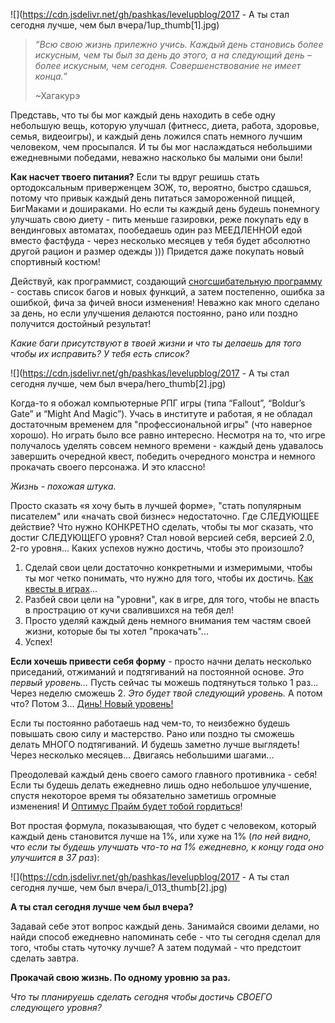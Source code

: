 <!--
Title: А ты стал сегодня лучше, чем был вчера?
PostId: 4572196216382636245
Published: true
-->

![](https://cdn.jsdelivr.net/gh/pashkas/levelupblog/2017 - А ты стал сегодня лучше, чем был вчера/1up_thumb[1].jpg)

> *“Всю свою жизнь прилежно учись. Каждый день становись более искусным, чем ты был за день до этого, а на следующий день – более искусным, чем сегодня. Совершенствование не имеет конца.”*
>
> ~Хагакурэ

<!--more-->

Представь, что ты бы мог каждый день находить в себе одну небольшую вещь, которую улучшал (фитнесс, диета, работа, здоровье, семья, видеоигры), и каждый день ложился спать немного лучшим человеком, чем просыпался. И ты бы мог наслаждаться небольшими ежедневными победами, неважно насколько бы малыми они были!

**Как насчет твоего питания?** Если ты вдруг решишь стать ортодоксальным приверженцем ЗОЖ, то, вероятно, быстро сдашься, потому что привык каждый день питаться замороженной пиццей, БигМаками и дошираками. Но если ты каждый день будешь понемногу улучшать свою диету - пить меньше газировки, реже покупать еду в вендинговых автоматах, пообедаешь один раз МЕЕДЛЕННОЙ едой вместо фастфуда - через несколько месяцев у тебя будет абсолютно другой рацион и размер одежды ))) Придется даже покупать новый спортивный костюм!

Действуй, как программист, создающий [сногсшибательную программу](https://nerdistway.blogspot.com/2013/07/mylife-rpg-organizer.html) - составь список багов и новых функций, а затем постепенно, ошибка за ошибкой, фича за фичей вноси изменения! Неважно как много сделано за день, но если улучшения делаются постоянно, рано или поздно получится достойный результат!

*Какие баги присутствуют в твоей жизни и что ты делаешь для того чтобы их исправить? У тебя есть список?*

![](https://cdn.jsdelivr.net/gh/pashkas/levelupblog/2017 - А ты стал сегодня лучше, чем был вчера/hero_thumb[2].jpg)

Когда-то я обожал компьютерные РПГ игры (типа “Fallout”, “Boldur’s Gate” и “Might And Magic”). Учась в институте и работая, я не обладал достаточным временем для "профессиональной игры" (что наверное хорошо). Но играть было все равно интересно. Несмотря на то, что игре получалось уделять совсем немного времени - каждый день удавалось завершить очередной квест, победить очередного монстра и немного прокачать своего персонажа. И это классно!

*Жизнь - похожая штука.*

Просто сказать «я хочу быть в лучшей форме», "стать популярным писателем" или «начать свой бизнес» недостаточно. Где СЛЕДУЮЩЕЕ действие? Что нужно КОНКРЕТНО сделать, чтобы ты мог сказать, что достиг СЛЕДУЮЩЕГО уровня? Стал новой версией себя, версией 2.0, 2-го уровня... Каких успехов нужно достичь, чтобы это произошло?

1.  Сделай свои цели достаточно конкретными и измеримыми, чтобы ты мог четко понимать, что нужно для того, чтобы их достичь. [Как квесты в играх](https://nerdistway.blogspot.com/2013/08/blog-post.html)...
2.  Разбей свои цели на "уровни", как в игре, для того, чтобы не впасть в прострацию от кучи свалившихся на тебя дел!
3.  Просто уделяй каждый день немного внимания тем частям своей жизни, которые бы ты хотел "прокачать"...
4.  Успех!

**Если хочешь привести себя форму** - просто начни делать несколько приседаний, отжиманий и подтягиваний на постоянной основе. *Это первый уровень...* Пусть сейчас ты можешь подтянуться только 1 раз... Через неделю сможешь 2. *Это будет твой следующий уровень.* А потом что? Потом 3... [Динь! Новый уровень!](https://nerdistway.blogspot.com/2013/08/blog-post_5490.html)

Если ты постоянно работаешь над чем-то, то неизбежно будешь повышать свою силу и мастерство. Рано или поздно ты сможешь делать МНОГО подтягиваний. И будешь заметно лучше выглядеть! Через несколько месяцев... Двигаясь небольшими шагами...

Преодолевай каждый день своего самого главного противника - себя! Если ты будешь делать ежедневно лишь одно небольшое улучшение, спустя некоторое время ты обязательно заметишь огромные изменения! И [Оптимус Прайм будет тобой гордиться](https://nerdistway.blogspot.com/2014/09/blog-post_7.html)!

Вот простая формула, показывающая, что будет с человеком, который каждый день становится лучше на 1%, или хуже на 1% (*по ней видно, что если ты будешь улучшать что-то на 1% ежедневно, к концу года оно улучшится в 37 раз*):

![](https://cdn.jsdelivr.net/gh/pashkas/levelupblog/2017 - А ты стал сегодня лучше, чем был вчера/i_013_thumb[2].jpg)

**А ты стал сегодня лучше чем был вчера?**

Задавай себе этот вопрос каждый день. Занимайся своими делами, но найди способ ежедневно напоминать себе - что ты сегодня сделал для того, чтобы стать чуточку лучше? А затем подумай - что предстоит сделать завтра.

**Прокачай свою жизнь. По одному уровню за раз.**

*Что ты планируешь сделать сегодня чтобы достичь СВОЕГО следующего уровня?*
